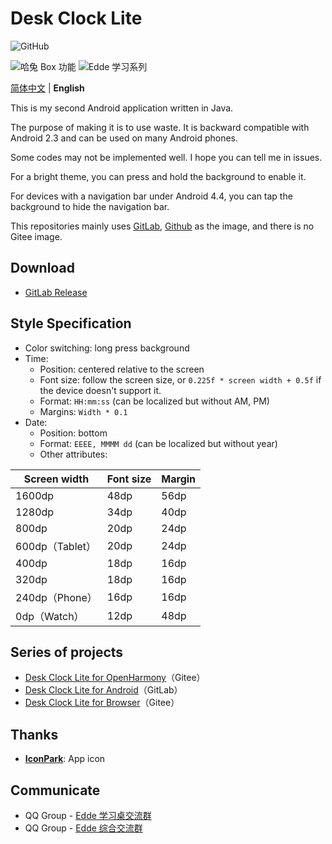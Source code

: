 # Desk Clock Lite

![GitHub](https://img.shields.io/github/license/Jesse205/Desk-Clock-Lite)

![哈兔 Box 功能](https://img.shields.io/badge/%E5%93%88%E5%85%94%20Box-%E5%8A%9F%E8%83%BD-blue)
![Edde 学习系列](https://img.shields.io/badge/Edde%20%E5%AD%A6%E4%B9%A0-%E7%B3%BB%E5%88%97-blue)

[简体中文](./README.zh.md) |
**English**

This is my second Android application written in Java.

The purpose of making it is to use waste. It is backward compatible with Android 2.3 and can be used on many Android phones.

Some codes may not be implemented well. I hope you can tell me in issues.

For a bright theme, you can press and hold the background to enable it.

For devices with a navigation bar under Android 4.4, you can tap the background to hide the navigation bar.

This repositories mainly uses [GitLab](https://gitlab.com/Jesse205/Desk-Clock-Lite/), [Github](https://github.com/Jesse205/Desk-Clock-Lite) as the image, and there is no Gitee image.

## Download

- [GitLab Release](https://gitlab.com/Jesse205/Desk-Clock-Lite/-/releases)

## Style Specification

- Color switching: long press background
- Time:
  - Position: centered relative to the screen
  - Font size: follow the screen size, or `0.225f * screen width + 0.5f` if the device doesn't support it.
  - Format: `HH:mm:ss` (can be localized but without AM, PM)
  - Margins: `Width * 0.1`
- Date:
  - Position: bottom
  - Format: `EEEE, MMMM dd` (can be localized but without year)
  - Other attributes:

| Screen width    | Font size | Margin |
| --------------- | --------- | ------ |
| 1600dp          | 48dp      | 56dp   |
| 1280dp          | 34dp      | 40dp   |
| 800dp           | 20dp      | 24dp   |
| 600dp（Tablet） | 20dp      | 24dp   |
| 400dp           | 18dp      | 16dp   |
| 320dp           | 18dp      | 16dp   |
| 240dp（Phone）  | 16dp      | 16dp   |
| 0dp（Watch）    | 12dp      | 48dp   |

## Series of projects

- [Desk Clock Lite for OpenHarmony](https://gitee.com/Jesse205/DeskClockLiteForOpenHarmony)（Gitee）
- [Desk Clock Lite for Android](https://gitlab.com/Jesse205/Desk-Clock-Lite)（GitLab）
- [Desk Clock Lite for Browser](https://gitee.com/Jesse205/Jesse205/tree/master/deskclocklite)（Gitee）

## Thanks

- **[IconPark](https://iconpark.oceanengine.com/official)**: App icon

## Communicate

- QQ Group - [Edde 学习桌交流群](https://jq.qq.com/?_wv=1027&k=xBZAOI2D)
- QQ Group - [Edde 综合交流群](https://jq.qq.com/?_wv=1027&k=54XFVLSq)
